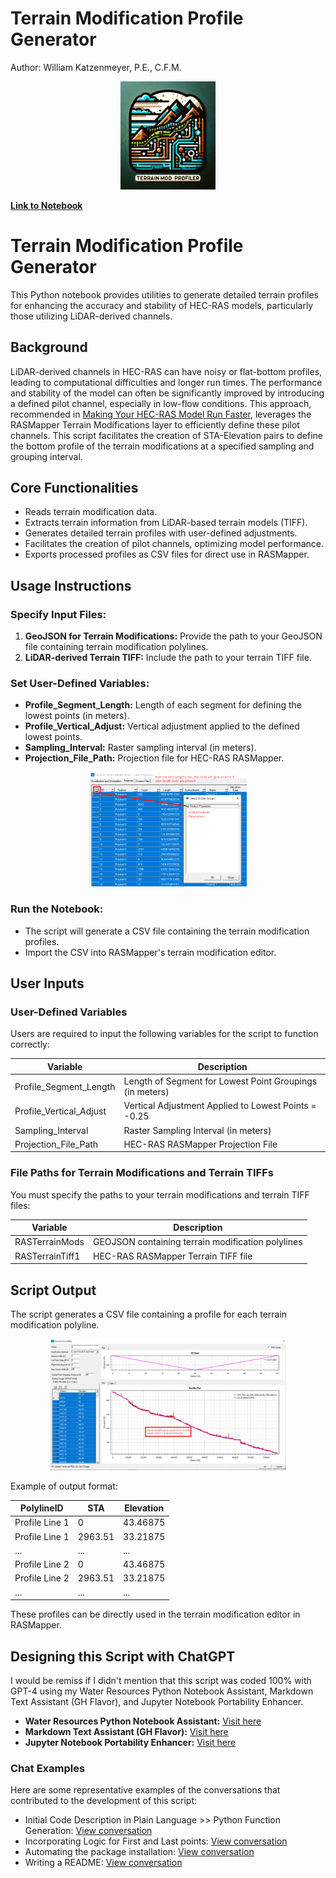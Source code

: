 # Terrain Modification Profile Generator

Author: William Katzenmeyer, P.E., C.F.M.


<p align="center">
  <img src="https://github.com/billk-FM/HEC-Commander/blob/main/RAS-Commander/img/Terrain_Profiler_Logo.png" width="30%">
</p>


**[Link to Notebook](https://github.com/billk-FM/HEC-Commander/blob/main/RAS-Commander/Terrain_Mod_Profiler/Terrain_Mod_Profile_Generator.ipynb)**

# Terrain Modification Profile Generator

This Python notebook provides utilities to generate detailed terrain profiles for enhancing the accuracy and stability of HEC-RAS models, particularly those utilizing LiDAR-derived channels.

## Background

LiDAR-derived channels in HEC-RAS can have noisy or flat-bottom profiles, leading to computational difficulties and longer run times. The performance and stability of the model can often be significantly improved by introducing a defined pilot channel, especially in low-flow conditions. This approach, recommended in [Making Your HEC-RAS Model Run Faster](https://www.hec.usace.army.mil/confluence/rasdocs/hgt/files/latest/91881845/105585053/2/1658159468274/Making+HEC-RASModels+Run+Faster.pdf), leverages the RASMapper Terrain Modifications layer to efficiently define these pilot channels.  This script facilitates the creation of STA-Elevation pairs to define the bottom profile of the terrain modifications at a specified sampling and grouping interval. 

## Core Functionalities

- Reads terrain modification data.
- Extracts terrain information from LiDAR-based terrain models (TIFF).
- Generates detailed terrain profiles with user-defined adjustments.
- Facilitates the creation of pilot channels, optimizing model performance.
- Exports processed profiles as CSV files for direct use in RASMapper.

## Usage Instructions

### Specify Input Files:

1. **GeoJSON for Terrain Modifications:** Provide the path to your GeoJSON file containing terrain modification polylines.
2. **LiDAR-derived Terrain TIFF:** Include the path to your terrain TIFF file.

### Set User-Defined Variables:

- **Profile_Segment_Length:** Length of each segment for defining the lowest points (in meters).
- **Profile_Vertical_Adjust:** Vertical adjustment applied to the defined lowest points.
- **Sampling_Interval:** Raster sampling interval (in meters).
- **Projection_File_Path:** Projection file for HEC-RAS RASMapper.
  
<p align="center">
  <img src="https://github.com/billk-FM/HEC-Commander/blob/main/RAS-Commander/img/Terrain_Profiler_1.png" width="50%">
</p>


### Run the Notebook:

- The script will generate a CSV file containing the terrain modification profiles.
- Import the CSV into RASMapper's terrain modification editor.


## User Inputs

### User-Defined Variables

Users are required to input the following variables for the script to function correctly:

| Variable                | Description                                                  |
|-------------------------|--------------------------------------------------------------|
| Profile_Segment_Length  | Length of Segment for Lowest Point Groupings (in meters)     |
| Profile_Vertical_Adjust | Vertical Adjustment Applied to Lowest Points = -0.25         |
| Sampling_Interval       | Raster Sampling Interval (in meters)                         |
| Projection_File_Path    | HEC-RAS RASMapper Projection File                            |

### File Paths for Terrain Modifications and Terrain TIFFs

You must specify the paths to your terrain modifications and terrain TIFF files:

| Variable          | Description                                       |
|-------------------|---------------------------------------------------|
| RASTerrainMods    | GEOJSON containing terrain modification polylines |
| RASTerrainTiff1   | HEC-RAS RASMapper Terrain TIFF file               |

## Script Output

The script generates a CSV file containing a profile for each terrain modification polyline. 

<p align="center">
  <img src="https://github.com/billk-FM/HEC-Commander/blob/main/RAS-Commander/img/Terrain_Profiler_2.png" width="75%">
</p>

Example of output format:

| PolylineID      | STA      | Elevation |
|-----------------|----------|-----------|
| Profile Line 1  | 0        | 43.46875  |
| Profile Line 1  | 2963.51  | 33.21875  |
| ...             | ...      | ...       |
| Profile Line 2  | 0        | 43.46875  |
| Profile Line 2  | 2963.51  | 33.21875  |
| ...             | ...      | ...       |

These profiles can be directly used in the terrain modification editor in RASMapper.

## Designing this Script with ChatGPT

I would be remiss if I didn't mention that this script was coded 100% with GPT-4 using my Water Resources Python Notebook Assistant, Markdown Text Assistant (GH Flavor), and Jupyter Notebook Portability Enhancer.

- **Water Resources Python Notebook Assistant:** [Visit here](https://chat.openai.com/g/g-WFn2bkuya-water-resources-python-notebook-assistant)
- **Markdown Text Assistant (GH Flavor):** [Visit here](https://chat.openai.com/g/g-tuwysm1j4-markdown-text-assistant-gh-flavor)
- **Jupyter Notebook Portability Enhancer:** [Visit here](https://chat.openai.com/g/g-oazhMdfSF-jupyter-notebook-portability-enhancer)

### Chat Examples

Here are some representative examples of the conversations that contributed to the development of this script:

- Initial Code Description in Plain Language >> Python Function Generation: [View conversation](https://chat.openai.com/share/b9dfe6e4-60b2-4f28-b8dd-fe4730759c19)
- Incorporating Logic for First and Last points: [View conversation](https://chat.openai.com/share/2c009eb2-b89f-4bac-84f8-e5cf34348abb)
- Automating the package installation: [View conversation](https://chat.openai.com/share/d8e06227-ceb5-4e84-8f32-6a64f7b08946)
- Writing a README: [View conversation](https://chat.openai.com/share/c3a8a68f-2453-4cd7-9eb3-8ed2c1c4c827)
